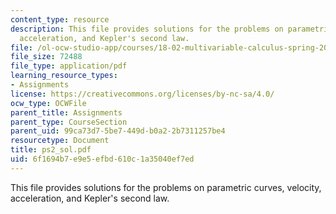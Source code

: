 ```yaml
---
content_type: resource
description: This file provides solutions for the problems on parametric curves, velocity,
  acceleration, and Kepler's second law.
file: /ol-ocw-studio-app/courses/18-02-multivariable-calculus-spring-2006/6f1694b7e9e5efbd610c1a35040ef7ed_ps2_sol.pdf
file_size: 72488
file_type: application/pdf
learning_resource_types:
- Assignments
license: https://creativecommons.org/licenses/by-nc-sa/4.0/
ocw_type: OCWFile
parent_title: Assignments
parent_type: CourseSection
parent_uid: 99ca73d7-5be7-449d-b0a2-2b7311257be4
resourcetype: Document
title: ps2_sol.pdf
uid: 6f1694b7-e9e5-efbd-610c-1a35040ef7ed
---
```

This file provides solutions for the problems on parametric curves, velocity, acceleration, and Kepler's second law.